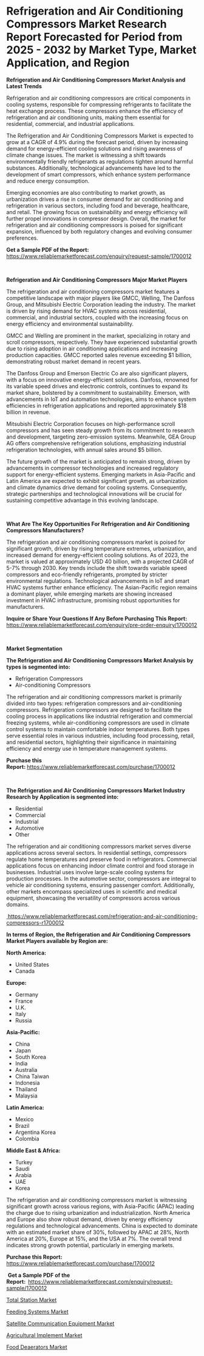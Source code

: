 <p><h1>Refrigeration and Air Conditioning Compressors Market Research Report Forecasted for Period from 2025 -  2032 by Market Type, Market Application, and Region</h1></p><p><strong>Refrigeration and Air Conditioning Compressors Market Analysis and Latest Trends</strong></p>
<p><p>Refrigeration and air conditioning compressors are critical components in cooling systems, responsible for compressing refrigerants to facilitate the heat exchange process. These compressors enhance the efficiency of refrigeration and air conditioning units, making them essential for residential, commercial, and industrial applications.</p><p>The Refrigeration and Air Conditioning Compressors Market is expected to grow at a CAGR of 4.9% during the forecast period, driven by increasing demand for energy-efficient cooling solutions and rising awareness of climate change issues. The market is witnessing a shift towards environmentally friendly refrigerants as regulations tighten around harmful substances. Additionally, technological advancements have led to the development of smart compressors, which enhance system performance and reduce energy consumption.</p><p>Emerging economies are also contributing to market growth, as urbanization drives a rise in consumer demand for air conditioning and refrigeration in various sectors, including food and beverage, healthcare, and retail. The growing focus on sustainability and energy efficiency will further propel innovations in compressor design. Overall, the market for refrigeration and air conditioning compressors is poised for significant expansion, influenced by both regulatory changes and evolving consumer preferences.</p></p>
<p><strong>Get a Sample PDF of the Report:&nbsp;</strong> <a href="https://www.reliablemarketforecast.com/enquiry/request-sample/1700012?utm_campaign=1903&utm_medium=2&utm_source=Github&utm_content=ia&utm_term=11042025&utm_id=refrigeration-and-air-conditioning-compressors">https://www.reliablemarketforecast.com/enquiry/request-sample/1700012</a></p>
<p>&nbsp;</p>
<p><strong>Refrigeration and Air Conditioning Compressors Major Market Players</strong></p>
<p><p>The refrigeration and air conditioning compressors market features a competitive landscape with major players like GMCC, Welling, The Danfoss Group, and Mitsubishi Electric Corporation leading the industry. The market is driven by rising demand for HVAC systems across residential, commercial, and industrial sectors, coupled with the increasing focus on energy efficiency and environmental sustainability.</p><p>GMCC and Welling are prominent in the market, specializing in rotary and scroll compressors, respectively. They have experienced substantial growth due to rising adoption in air conditioning applications and increasing production capacities. GMCC reported sales revenue exceeding $1 billion, demonstrating robust market demand in recent years.</p><p>The Danfoss Group and Emerson Electric Co are also significant players, with a focus on innovative energy-efficient solutions. Danfoss, renowned for its variable speed drives and electronic controls, continues to expand its market share, bolstered by a commitment to sustainability. Emerson, with advancements in IoT and automation technologies, aims to enhance system efficiencies in refrigeration applications and reported approximately $18 billion in revenue.</p><p>Mitsubishi Electric Corporation focuses on high-performance scroll compressors and has seen steady growth from its commitment to research and development, targeting zero-emission systems. Meanwhile, GEA Group AG offers comprehensive refrigeration solutions, emphasizing industrial refrigeration technologies, with annual sales around $5 billion.</p><p>The future growth of the market is anticipated to remain strong, driven by advancements in compressor technologies and increased regulatory support for energy-efficient systems. Emerging markets in Asia-Pacific and Latin America are expected to exhibit significant growth, as urbanization and climate dynamics drive demand for cooling systems. Consequently, strategic partnerships and technological innovations will be crucial for sustaining competitive advantage in this evolving landscape.</p></p>
<p>&nbsp;</p>
<p><strong>What Are The Key Opportunities For Refrigeration and Air Conditioning Compressors Manufacturers?</strong></p>
<p><p>The refrigeration and air conditioning compressors market is poised for significant growth, driven by rising temperature extremes, urbanization, and increased demand for energy-efficient cooling solutions. As of 2023, the market is valued at approximately USD 40 billion, with a projected CAGR of 5-7% through 2030. Key trends include the shift towards variable speed compressors and eco-friendly refrigerants, prompted by stricter environmental regulations. Technological advancements in IoT and smart HVAC systems further enhance efficiency. The Asian-Pacific region remains a dominant player, while emerging markets are showing increased investment in HVAC infrastructure, promising robust opportunities for manufacturers.</p></p>
<p><strong>Inquire or Share Your Questions If Any Before Purchasing This Report:</strong> <a href="https://www.reliablemarketforecast.com/enquiry/pre-order-enquiry/1700012?utm_campaign=1903&utm_medium=2&utm_source=Github&utm_content=ia&utm_term=11042025&utm_id=refrigeration-and-air-conditioning-compressors">https://www.reliablemarketforecast.com/enquiry/pre-order-enquiry/1700012</a></p>
<p>&nbsp;</p>
<p><strong>Market Segmentation</strong></p>
<p><strong>The Refrigeration and Air Conditioning Compressors Market Analysis by types is segmented into:</strong></p>
<p><ul><li>Refrigeration Compressors</li><li>Air-conditioning Compressors</li></ul></p>
<p><p>The refrigeration and air conditioning compressors market is primarily divided into two types: refrigeration compressors and air-conditioning compressors. Refrigeration compressors are designed to facilitate the cooling process in applications like industrial refrigeration and commercial freezing systems, while air-conditioning compressors are used in climate control systems to maintain comfortable indoor temperatures. Both types serve essential roles in various industries, including food processing, retail, and residential sectors, highlighting their significance in maintaining efficiency and energy use in temperature management systems.</p></p>
<p><strong>Purchase this Report:&nbsp;</strong><a href="https://www.reliablemarketforecast.com/purchase/1700012?utm_campaign=1903&utm_medium=2&utm_source=Github&utm_content=ia&utm_term=11042025&utm_id=refrigeration-and-air-conditioning-compressors">https://www.reliablemarketforecast.com/purchase/1700012</a></p>
<p>&nbsp;</p>
<p><strong>The Refrigeration and Air Conditioning Compressors Market Industry Research by Application is segmented into:</strong></p>
<p><ul><li>Residential</li><li>Commercial</li><li>Industrial</li><li>Automotive</li><li>Other</li></ul></p>
<p><p>The refrigeration and air conditioning compressors market serves diverse applications across several sectors. In residential settings, compressors regulate home temperatures and preserve food in refrigerators. Commercial applications focus on enhancing indoor climate control and food storage in businesses. Industrial uses involve large-scale cooling systems for production processes. In the automotive sector, compressors are integral to vehicle air conditioning systems, ensuring passenger comfort. Additionally, other markets encompass specialized uses in scientific and medical equipment, showcasing the versatility of compressors across various domains.</p></p>
<p><a href="https://www.reliablemarketforecast.com/refrigeration-and-air-conditioning-compressors-r1700012?utm_campaign=1903&utm_medium=2&utm_source=Github&utm_content=ia&utm_term=11042025&utm_id=refrigeration-and-air-conditioning-compressors">&nbsp;https://www.reliablemarketforecast.com/refrigeration-and-air-conditioning-compressors-r1700012</a></p>
<p><strong>In terms of Region, the Refrigeration and Air Conditioning Compressors Market Players available by Region are:</strong></p>
<p>
    <p> <strong> North America: </strong>
        <ul>
            <li>United States</li>
            <li>Canada</li>
        </ul>
        </p> 
    <p> <strong> Europe: </strong>
        <ul>
            <li>Germany</li>
            <li>France</li>
            <li>U.K.</li>
            <li>Italy</li>
            <li>Russia</li>
        </ul>
        </p> 
    <p> <strong> Asia-Pacific: </strong>
        <ul>
            <li>China</li>
            <li>Japan</li>
            <li>South Korea</li>
            <li>India</li>
            <li>Australia</li>
            <li>China Taiwan</li>
            <li>Indonesia</li>
            <li>Thailand</li>
            <li>Malaysia</li>
        </ul>
        </p> 
    <p> <strong> Latin America: </strong>
        <ul>
            <li>Mexico</li>
            <li>Brazil</li>
            <li>Argentina Korea</li>
            <li>Colombia</li>
        </ul>
        </p> 
    <p> <strong> Middle East & Africa: </strong>
        <ul>
            <li>Turkey</li>
            <li>Saudi</li>
            <li>Arabia</li>
            <li>UAE</li>
            <li>Korea</li>
        </ul>
    </p>
    </p>
<p><p>The refrigeration and air conditioning compressors market is witnessing significant growth across various regions, with Asia-Pacific (APAC) leading the charge due to rising urbanization and industrialization. North America and Europe also show robust demand, driven by energy efficiency regulations and technological advancements. China is expected to dominate with an estimated market share of 30%, followed by APAC at 28%, North America at 20%, Europe at 15%, and the USA at 7%. The overall trend indicates strong growth potential, particularly in emerging markets.</p></p>
<p><strong>Purchase this Report: </strong><a href="https://www.reliablemarketforecast.com/purchase/1700012?utm_campaign=1903&utm_medium=2&utm_source=Github&utm_content=ia&utm_term=11042025&utm_id=refrigeration-and-air-conditioning-compressors">https://www.reliablemarketforecast.com/purchase/1700012</a></p>
<p>&nbsp;<strong>Get a Sample PDF of the Report:&nbsp;&nbsp;</strong><a href="https://www.reliablemarketforecast.com/enquiry/request-sample/1700012?utm_campaign=1903&utm_medium=2&utm_source=Github&utm_content=ia&utm_term=11042025&utm_id=refrigeration-and-air-conditioning-compressors">https://www.reliablemarketforecast.com/enquiry/request-sample/1700012</a></p>
<p><strong></strong></p>
<p><p><a href="https://github.com/tselahiara/Market-Research-Report-List-1/blob/main/total-station-market.md?utm_campaign=1903&utm_medium=2&utm_source=Github&utm_content=ia&utm_term=11042025&utm_id=refrigeration-and-air-conditioning-compressors">Total Station Market</a></p><p><a href="https://github.com/waverlyam689/Market-Research-Report-List-1/blob/main/feeding-systems-market.md?utm_campaign=1903&utm_medium=2&utm_source=Github&utm_content=ia&utm_term=11042025&utm_id=refrigeration-and-air-conditioning-compressors">Feeding Systems Market</a></p><p><a href="https://github.com/berbelsagwan/Market-Research-Report-List-1/blob/main/satellite-communication-equipment-market.md?utm_campaign=1903&utm_medium=2&utm_source=Github&utm_content=ia&utm_term=11042025&utm_id=refrigeration-and-air-conditioning-compressors">Satellite Communication Equipment Market</a></p><p><a href="https://github.com/leopardmicheal7019/Market-Research-Report-List-1/blob/main/agricultural-implement-market.md?utm_campaign=1903&utm_medium=2&utm_source=Github&utm_content=ia&utm_term=11042025&utm_id=refrigeration-and-air-conditioning-compressors">Agricultural Implement Market</a></p><p><a href="https://github.com/barnickclara79/Market-Research-Report-List-1/blob/main/food-deaerators-market.md?utm_campaign=1903&utm_medium=2&utm_source=Github&utm_content=ia&utm_term=11042025&utm_id=refrigeration-and-air-conditioning-compressors">Food Deaerators Market</a></p></p>